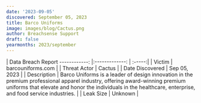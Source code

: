 ```yaml
---
date: '2023-09-05'
discovered: September 05, 2023
title: Barco Uniforms
image: images/blog/Cactus.png
author: Breachsense Support
draft: false
yearmonths: 2023/september
---
```



| Data Breach Report
------------:     |:-------------:    | :-----:|
| Victim      | barcouniforms.com      | 
| Threat Actor      | Cactus      | 
| Date Discovered      | Sep 05, 2023      | 
| Description      | Barco Uniforms is a leader of design innovation in the premium professional apparel industry, offering award-winning premium uniforms that elevate and honor the individuals in the healthcare, enterprise, and food service industries.      | 
| Leak Size      | Unknown      | 

